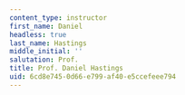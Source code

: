 ```yaml
---
content_type: instructor
first_name: Daniel
headless: true
last_name: Hastings
middle_initial: ''
salutation: Prof.
title: Prof. Daniel Hastings
uid: 6cd8e745-0d66-e799-af40-e5ccefeee794
---
```

